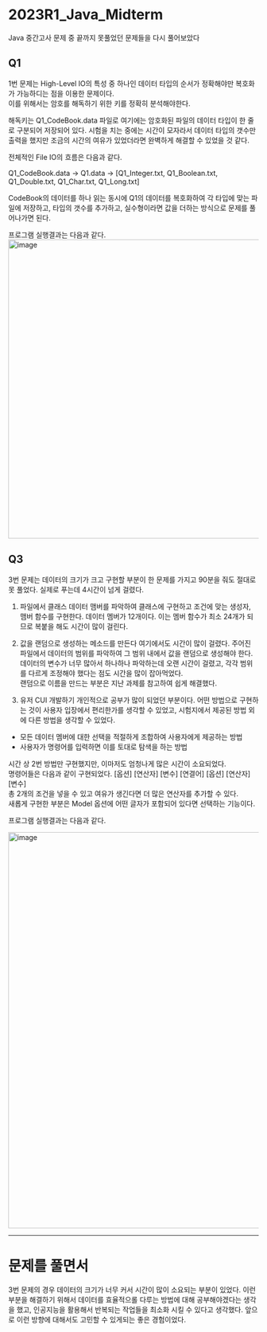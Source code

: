 # 2023R1_Java_Midterm
Java 중간고사 문제 중 끝까지 못풀었던 문제들을 다시 풀어보았다


## Q1
1번 문제는 High-Level IO의 특성 중 하나인 데이터 타입의 순서가 정확해야만 복호화가 가능하디는 점을 이용한 문제이다.<br />
이를 위해서는 암호를 해독하기 위한 키를 정확히 분석해야한다.<br />

해독키는 Q1_CodeBook.data 파일로 여기에는 암호화된 파일의 데이터 타입이 한 줄로 구분되어 저장되어 있다.
시험을 치는 중에는 시간이 모자라서 데이터 타입의 갯수만 출력을 했지만 조금의 시간의 여유가 있었더라면 완벽하게 해결할 수 있었을 것 같다.

전체적인 File IO의 흐름은 다음과 같다.

Q1_CodeBook.data -> Q1.data -> [Q1_Integer.txt, Q1_Boolean.txt, Q1_Double.txt, Q1_Char.txt, Q1_Long.txt]

CodeBook의 데이터를 하나 읽는 동시에 Q1의 데이터를 복호화하여 각 타입에 맞는 파일에 저장하고, 타입의 갯수를 추가하고, 실수형이라면 값을 더하는 방식으로 문제를 풀어나가면 된다.

프로그램 실행결과는 다음과 같다.<br />
<img width="601" alt="image" src="https://user-images.githubusercontent.com/63843822/235284971-8b4005f7-afc1-43c0-bf6b-99dafd95e9ef.png">



## Q3
3번 문제는 데이터의 크기가 크고 구현할 부분이  한 문제를 가지고 90분을 줘도 절대로 못 풀었다. 실제로 푸는데 4시간이 넘게 걸렸다.

1. 파일에서 클래스 데이터 맴버를 파악하여 클래스에 구현하고 조건에 맞는 생성자, 맴버 함수를 구현한다.
데이터 멤버가 12개이다. 이는 멤버 함수가 최소 24개가 되므로 복붙을 해도 시간이 많이 걸린다.

2. 값을 랜덤으로 생성하는 메소드를 만든다
여기에서도 시간이 많이 걸렸다. 주어진 파일에서 데이터의 범위를 파악하여 그 범위 내에서 값을 랜덤으로 생성해야 한다.<br />
데이터의 변수가 너무 많아서 하나하나 파악하는데 오랜 시간이 걸렸고, 각각 범위를 다르게 조정해야 했다는 점도 시간을 많이 잡아먹었다.<br />
랜덤으로 이름을 만드는 부분은 지난 과제를 참고하여 쉽게 해결했다.

3. 유저 CUI 개발하기
개인적으로 공부가 많이 되었던 부분이다. 어떤 방법으로 구현하는 것이 사용자 입장에서 편리한가를 생각할 수 있었고, 시험지에서 제공된 방법 외에 다른 방법을 생각할 수 있었다.<br />
- 모든 데이터 멤버에 대한 선택을 적절하게 조합하여 사용자에게 제공하는 방법
- 사용자가 명령어를 입력하면 이를 토대로 탐색을 하는 방법

시간 상 2번 방법만 구현했지만, 이마저도 엄청나게 많은 시간이 소요되었다.<br />
명령어들은 다음과 같이 구현되었다. [옵션] [연산자] [변수] [연결어] [옵션] [연산자] [변수]<br />
총 2개의 조건을 넣을 수 있고 여유가 생긴다면 더 많은 연산자를 추가할 수 있다.<br />
새롭게 구현한 부분은 Model 옵션에 어떤 글자가 포함되어 있다면 선택하는 기능이다.<br />

프로그램 실행결과는 다음과 같다.

<img width="796" alt="image" src="https://user-images.githubusercontent.com/63843822/235284021-51c3b869-a009-4525-b143-4dd0ce4f0047.png">



---
# 문제를 풀면서

3번 문제의 경우 데이터의 크기가 너무 커서 시간이 많이 소요되는 부분이 있었다. 이런 부분을 해결하기 위해서 데이터를 효율적으롤 다루는 방법에 대해 공부해야겠다는 생각을 했고, 인공지능을 활용해서 반복되는 작업들을 최소화 시킬 수 있다고 생각했다. 앞으로 이런 방향에 대해서도 고민할 수 있게되는 좋은 경험이었다.











